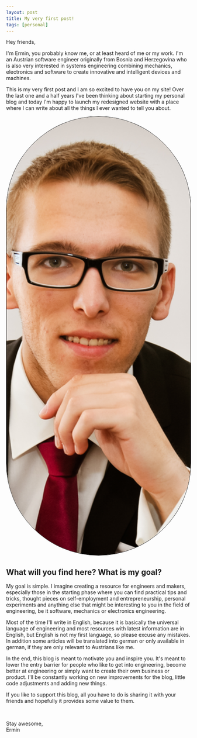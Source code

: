 ```yaml
---
layout: post
title: My very first post!
tags: [personal]
---
```


<div class="text d-flex flex-row md-flex-column-reverse">
    <div class="flex-1">
        <p>Hey friends,</p>
        <p>
            I'm Ermin, you probably know me, or at least heard of me or my work.
            I'm an Austrian software engineer originally from Bosnia and Herzegovina who is also very interested in systems engineering
            combining mechanics, electronics and software to create innovative and intelligent devices and machines.
        </p>
        <p>
            This is my very first post and I am so excited to have you on my site!
            Over the last one and a half years I've been thinking about starting my personal blog
            and today I'm happy to launch my redesigned website with a place where I can write about all the things I ever wanted to tell you about.
        </p>
    </div>
    <div>
        <style>
            img {
                height: 30vh;
                width: 30vh;
                object-fit: cover;
                border-radius: 30vh;
                border: 1px solid #000;
            }
        </style>
        <img src="/resources/images/ermin-2.jpg" />
    </div>
</div>
<div class="text">
    <h2>What will you find here? What is my goal?</h2>
    <p>
        My goal is simple. I imagine creating a resource for engineers and makers, especially those in the starting phase
        where you can find practical tips and tricks, thought pieces on self-employment and entrepreneurship,
        personal experiments and anything else that might be interesting to you in the field of engineering, be it software, mechanics or electronics engineering.
    </p>
    <p>
        Most of the time I'll write in English, because it is basically the universal language of engineering and most resources with latest information are in English,
        but English is not my first language, so please excuse any mistakes.
        In addition some articles will be translated into german or only available in german, if they are only relevant to Austrians like me.
    </p>
    <p>
        In the end, this blog is meant to motivate you and inspire you. It's meant to lower the entry barrier for people who like to get into engineering,
        become better at engineering or simply want to create their own business or product.
        I'll be constantly working on new improvements for the blog, little code adjustments and adding new things.
    </p>
    <p>
        If you like to support this blog, all you have to do is sharing it with your friends and hopefully it provides some value to them.
    </p>
    <br/>
    <p>
        Stay awesome,<br/>
        Ermin
    </p>
</div>